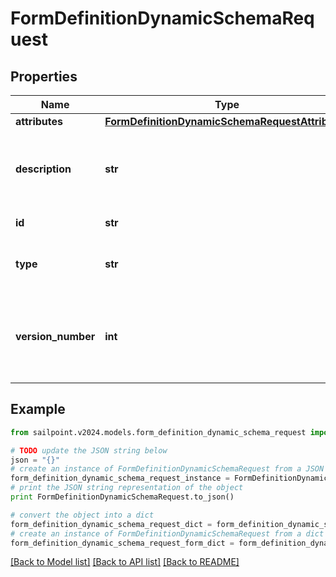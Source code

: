 # FormDefinitionDynamicSchemaRequest


## Properties

Name | Type | Description | Notes
------------ | ------------- | ------------- | -------------
**attributes** | [**FormDefinitionDynamicSchemaRequestAttributes**](FormDefinitionDynamicSchemaRequestAttributes.md) |  | [optional] 
**description** | **str** | Description is the form definition dynamic schema description text | [optional] 
**id** | **str** | ID is a unique identifier | [optional] 
**type** | **str** | Type is the form definition dynamic schema type | [optional] 
**version_number** | **int** | VersionNumber is the form definition dynamic schema version number | [optional] 

## Example

```python
from sailpoint.v2024.models.form_definition_dynamic_schema_request import FormDefinitionDynamicSchemaRequest

# TODO update the JSON string below
json = "{}"
# create an instance of FormDefinitionDynamicSchemaRequest from a JSON string
form_definition_dynamic_schema_request_instance = FormDefinitionDynamicSchemaRequest.from_json(json)
# print the JSON string representation of the object
print FormDefinitionDynamicSchemaRequest.to_json()

# convert the object into a dict
form_definition_dynamic_schema_request_dict = form_definition_dynamic_schema_request_instance.to_dict()
# create an instance of FormDefinitionDynamicSchemaRequest from a dict
form_definition_dynamic_schema_request_form_dict = form_definition_dynamic_schema_request.from_dict(form_definition_dynamic_schema_request_dict)
```
[[Back to Model list]](../README.md#documentation-for-models) [[Back to API list]](../README.md#documentation-for-api-endpoints) [[Back to README]](../README.md)


